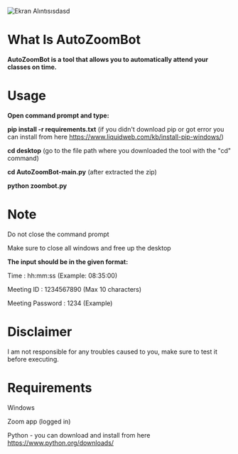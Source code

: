 ![Ekran Alıntısısdasd](https://user-images.githubusercontent.com/76772798/114277291-3fd70d80-9a33-11eb-9af7-052a4b68b0db.PNG)

# What Is AutoZoomBot
**AutoZoomBot is a tool that allows you to automatically attend your classes on time.**


# Usage

**Open command prompt and type:**

**pip install -r requirements.txt**  (if you didn't download pip or got error you can install from here https://www.liquidweb.com/kb/install-pip-windows/)

**cd desktop** (go to the file path where you downloaded the tool with the "cd" command)

**cd AutoZoomBot-main.py** (after extracted the zip)

**python zoombot.py**
 


# Note

Do not close the command prompt

Make sure to close all windows and free up the desktop

**The input should be in the given format:**

Time : hh:mm:ss (Example: 08:35:00)

Meeting ID : 1234567890 (Max 10 characters)

Meeting Password : 1234 (Example)


# Disclaimer

I am not responsible for any troubles caused to you, make sure to test it before executing.
 
# Requirements
Windows

Zoom app (logged in)

Python - you can download and install from here https://www.python.org/downloads/




